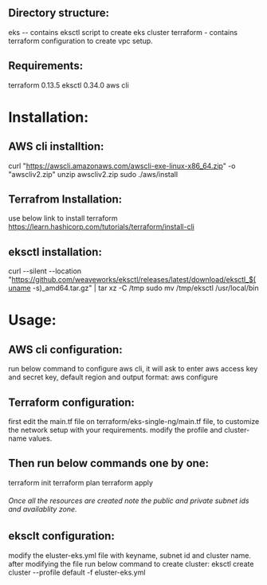## Directory structure:


eks -- contains eksctl script to create eks cluster
terraform - contains terraform configuration to create vpc setup.

## Requirements:


terraform 0.13.5
eksctl 0.34.0
aws cli

# Installation:


## AWS cli installtion:
curl "https://awscli.amazonaws.com/awscli-exe-linux-x86_64.zip" -o "awscliv2.zip"
unzip awscliv2.zip
sudo ./aws/install

## Terrafrom Installation:


use below link to install terraform
https://learn.hashicorp.com/tutorials/terraform/install-cli

## eksctl installation:


curl --silent --location "https://github.com/weaveworks/eksctl/releases/latest/download/eksctl_$(uname -s)_amd64.tar.gz" | tar xz -C /tmp
sudo mv /tmp/eksctl /usr/local/bin


# Usage:


## AWS cli configuration:
run below command to configure aws cli, it will ask to enter aws access key and secret key, default region and output format:
aws configure


## Terraform configuration:


first edit the main.tf file on terraform/eks-single-ng/main.tf file, to customize the network setup with your requirements.
modify the profile and cluster-name  values.

## Then run below commands one by one:


terraform init
terraform plan
terraform apply

###### Once all the resources are created note the public and private subnet ids and availablity zone.

## eksclt configuration:


modify the eluster-eks.yml file with keyname, subnet id and cluster name.
after modifying the file run below command to create cluster:
eksctl create cluster --profile default -f eluster-eks.yml
